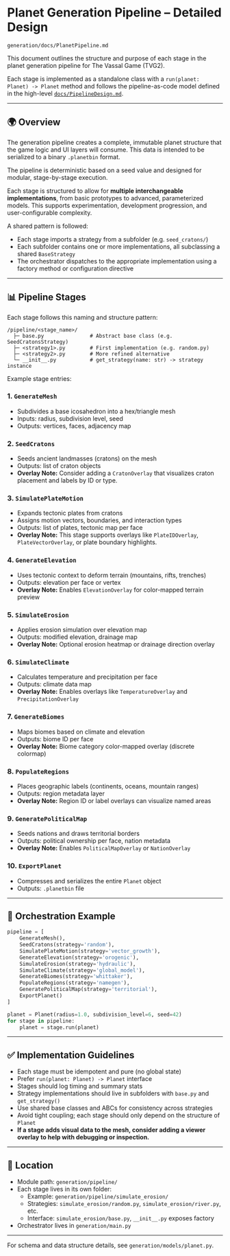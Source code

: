 # Planet Generation Pipeline – Detailed Design

`generation/docs/PlanetPipeline.md`

This document outlines the structure and purpose of each stage in the planet generation pipeline for The Vassal Game (TVG2).

Each stage is implemented as a standalone class with a `run(planet: Planet) -> Planet` method and follows the pipeline-as-code model defined in the high-level [`docs/PipelineDesign.md`](../../docs/PipelineDesign.md).

---

## 🌍 Overview

The generation pipeline creates a complete, immutable planet structure that the game logic and UI layers will consume. This data is intended to be serialized to a binary `.planetbin` format.

The pipeline is deterministic based on a seed value and designed for modular, stage-by-stage execution.

Each stage is structured to allow for **multiple interchangeable implementations**, from basic prototypes to advanced, parameterized models. This supports experimentation, development progression, and user-configurable complexity.

A shared pattern is followed:
- Each stage imports a strategy from a subfolder (e.g. `seed_cratons/`)
- Each subfolder contains one or more implementations, all subclassing a shared `BaseStrategy`
- The orchestrator dispatches to the appropriate implementation using a factory method or configuration directive

---

## 📊 Pipeline Stages

Each stage follows this naming and structure pattern:
```
/pipeline/<stage_name>/
  ├─ base.py               # Abstract base class (e.g. SeedCratonsStrategy)
  ├─ <strategy1>.py        # First implementation (e.g. random.py)
  ├─ <strategy2>.py        # More refined alternative
  └─ __init__.py           # get_strategy(name: str) -> strategy instance
```

Example stage entries:

### 1. `GenerateMesh`
- Subdivides a base icosahedron into a hex/triangle mesh
- Inputs: radius, subdivision level, seed
- Outputs: vertices, faces, adjacency map

### 2. `SeedCratons`
- Seeds ancient landmasses (cratons) on the mesh
- Outputs: list of craton objects
- **Overlay Note:** Consider adding a `CratonOverlay` that visualizes craton placement and labels by ID or type.

### 3. `SimulatePlateMotion`
- Expands tectonic plates from cratons
- Assigns motion vectors, boundaries, and interaction types
- Outputs: list of plates, tectonic map per face
- **Overlay Note:** This stage supports overlays like `PlateIDOverlay`, `PlateVectorOverlay`, or plate boundary highlights.

### 4. `GenerateElevation`
- Uses tectonic context to deform terrain (mountains, rifts, trenches)
- Outputs: elevation per face or vertex
- **Overlay Note:** Enables `ElevationOverlay` for color-mapped terrain preview

### 5. `SimulateErosion`
- Applies erosion simulation over elevation map
- Outputs: modified elevation, drainage map
- **Overlay Note:** Optional erosion heatmap or drainage direction overlay

### 6. `SimulateClimate`
- Calculates temperature and precipitation per face
- Outputs: climate data map
- **Overlay Note:** Enables overlays like `TemperatureOverlay` and `PrecipitationOverlay`

### 7. `GenerateBiomes`
- Maps biomes based on climate and elevation
- Outputs: biome ID per face
- **Overlay Note:** Biome category color-mapped overlay (discrete colormap)

### 8. `PopulateRegions`
- Places geographic labels (continents, oceans, mountain ranges)
- Outputs: region metadata layer
- **Overlay Note:** Region ID or label overlays can visualize named areas

### 9. `GeneratePoliticalMap`
- Seeds nations and draws territorial borders
- Outputs: political ownership per face, nation metadata
- **Overlay Note:** Enables `PoliticalMapOverlay` or `NationOverlay`

### 10. `ExportPlanet`
- Compresses and serializes the entire `Planet` object
- Outputs: `.planetbin` file

---

## 🔧 Orchestration Example

```python
pipeline = [
    GenerateMesh(),
    SeedCratons(strategy='random'),
    SimulatePlateMotion(strategy='vector_growth'),
    GenerateElevation(strategy='orogenic'),
    SimulateErosion(strategy='hydraulic'),
    SimulateClimate(strategy='global_model'),
    GenerateBiomes(strategy='whittaker'),
    PopulateRegions(strategy='namegen'),
    GeneratePoliticalMap(strategy='territorial'),
    ExportPlanet()
]

planet = Planet(radius=1.0, subdivision_level=6, seed=42)
for stage in pipeline:
    planet = stage.run(planet)
```

---

## ✅ Implementation Guidelines

- Each stage must be idempotent and pure (no global state)
- Prefer `run(planet: Planet) -> Planet` interface
- Stages should log timing and summary stats
- Strategy implementations should live in subfolders with `base.py` and `get_strategy()`
- Use shared base classes and ABCs for consistency across strategies
- Avoid tight coupling; each stage should only depend on the structure of `Planet`
- **If a stage adds visual data to the mesh, consider adding a viewer overlay to help with debugging or inspection.**

---

## 📁 Location
- Module path: `generation/pipeline/`
- Each stage lives in its own folder:
  - Example: `generation/pipeline/simulate_erosion/`
  - Strategies: `simulate_erosion/random.py`, `simulate_erosion/river.py`, etc.
  - Interface: `simulate_erosion/base.py`, `__init__.py` exposes factory
- Orchestrator lives in `generation/main.py`

---

For schema and data structure details, see `generation/models/planet.py`.
